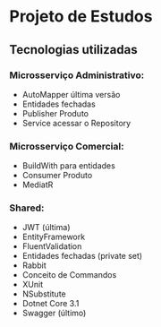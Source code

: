 # Projeto de Estudos

## Tecnologias utilizadas

### Microsserviço Administrativo:
- AutoMapper última versão
- Entidades fechadas
- Publisher Produto
- Service acessar o Repository

### Microsserviço Comercial:
- BuildWith para entidades
- Consumer Produto
- MediatR

### Shared:
- JWT (última)
- EntityFramework
- FluentValidation
- Entidades fechadas (private set)
- Rabbit
- Conceito de Commandos
- XUnit
- NSubstitute
- Dotnet Core 3.1
- Swagger (último)
